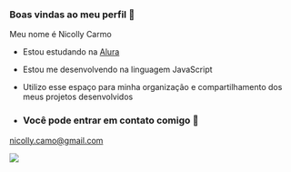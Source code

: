 ### Boas vindas ao meu perfil 💙

Meu nome é Nicolly Carmo

- Estou estudando na [Alura](https://www.alura.com.br)
- Estou me desenvolvendo na linguagem JavaScript
- Utilizo esse espaço para minha organização e compartilhamento dos meus projetos desenvolvidos

- ### Você pode entrar em contato comigo 📧

nicolly.camo@gmail.com

![](https://media1.tenor.com/m/rIjVwKtDtLUAAAAd/corinthians-sccp.gif)

